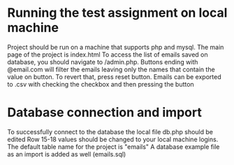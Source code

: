 # Running the test assignment on local machine

Project should be run on a machine that supports php and mysql. 
The main page of the project is index.html
To access the list of emails saved on database, you should navigate to /admin.php.
Buttons ending with @email.com will filter the emails leaving only the names that contain the value on button. To revert that, press reset button.
Emails can be exported to .csv with checking the checkbox and then pressing the button

# Database connection and import

To successfully connect to the database the local file db.php should be edited
Row 15-18 values should be changed to your local machine logins. 
The default table name for the project is "emails"
A database example file as an import is added as well (emails.sql)
